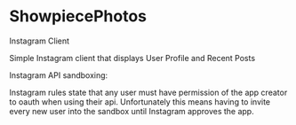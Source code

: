 # ShowpiecePhotos
Instagram Client


Simple Instagram client that displays User Profile and Recent Posts

Instagram API sandboxing:

Instagram rules state that any user must have permission of the app creator to oauth when using their api. 
Unfortunately this means having to invite every new user into the sandbox until Instagram approves the app.

